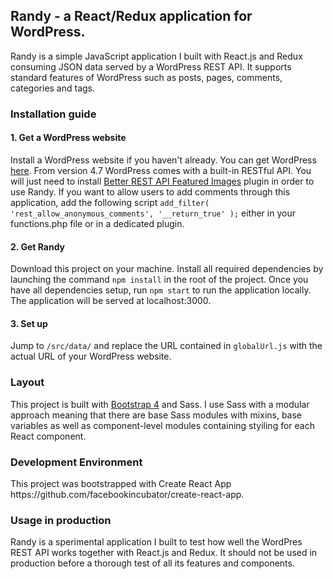 <h2>Randy - a React/Redux application for WordPress.</h2>

Randy is a simple JavaScript application I built with React.js and Redux consuming JSON data served by a WordPress REST API. It supports standard features of WordPress such as posts, pages, comments, categories and tags.

<h3>Installation guide</h3>

<h4>1. Get a WordPress website</h4>
Install a WordPress website if you haven't already. You can get WordPress <a href="https://wordpress.org/" target="blank">here</a>. From version 4.7 WordPress comes with a built-in RESTful API. You will just need to install <a href="https://wordpress.org/plugins/better-rest-api-featured-images/" target="blank">Better REST API Featured Images</a> plugin in order to use Randy.
If you want to allow users to add comments through this application, add the following script <code>add_filter( 'rest_allow_anonymous_comments', '__return_true' );</code> either in your functions.php file or in a dedicated plugin.

<h4>2. Get Randy</h4>
Download this project on your machine. Install all required dependencies by launching the command <code>npm install</code> in the root of the project. Once you have all dependencies setup, run <code>npm start</code> to run the application locally. The application will be served at localhost:3000.

<h4>3. Set up</h4>
Jump to <code>/src/data/</code> and replace the URL contained in <code>globalUrl.js</code> with the actual URL of your WordPress website.

<h3>Layout</h3>
This project is built with <a href="https://v4-alpha.getbootstrap.com/" target="blank">Bootstrap 4</a> and Sass. I use Sass with a modular approach meaning that there are base Sass modules with mixins, base variables as well as component-level modules containing styiling for each React component.

<h3>Development Environment</h3>
This project was bootstrapped with Create React App https://github.com/facebookincubator/create-react-app.

<h3>Usage in production</h3>
Randy is a sperimental application I built to test how well the WordPres REST API works together with React.js and Redux. It should not be used in production before a thorough test of all its features and components.
